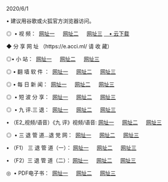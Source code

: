 <p>2020/6/1
<p>• 建议用谷歌或火狐官方浏览器访问。
<p>◎  • 视 频： 
<a href="http://hbn.shirokuriwaki.com/" target="_blank">网址一</a> 　 
<a href="http://hdq.shirokuriwaki.com/" target="_blank">网址二</a> 　 
<a href="http://haj.shirokuriwaki.com/b.html" target="_blank">网址三</a>
<a href="https://yadi.sk/d/d0sUeAOpal3njw" target="_blank">　• 云下载 </a></p>
<p>◆ 分 享 网 址 （https://e.acci.ml/ 请 收 藏） </p>

<p>◎•  小 站：  
<a href="http://hbn.shirokuriwaki.com/f.html" target="_blank">网址一</a> 　 
<a href="http://hdq.shirokuriwaki.com/h.html" target="_blank">网址二</a> 　 
<a href="http://haj.shirokuriwaki.com/k/" target="_blank">网址三</a></p><p>

<p>◎  • 翻 墙 软 件 ：  
<a href="http://hbn.shirokuriwaki.com/ff/" target="_blank">网址一</a> 　 
<a href="http://hdq.shirokuriwaki.com/s/read/a1_nd.html" target="_blank">网址二</a> 　 
<a href="http://haj.shirokuriwaki.com/ff/index.html" target="_blank">网址三</a></p>
<p>◎  • 每 日 新 闻：  
<a href="http://hbn.shirokuriwaki.com/day/" target="_blank">网址一</a> 　 
<a href="http://hdq.shirokuriwaki.com/day/" target="_blank">网址二</a> 　 
<a href="http://haj.shirokuriwaki.com/day/index.html" target="_blank">网址三</a></p>
<p>◎   • 短 波 分 享：  
<a href="http://hbn.shirokuriwaki.com/h/" target="_blank">网址一</a> 　 
<a href="http://hdq.shirokuriwaki.com/h/" target="_blank">网址二</a> 　 
<a href="http://haj.shirokuriwaki.com/h/index.html" target="_blank">网址三</a></p>
<p>◎   • 九 评.三 退：  
<a href="http://hbn.shirokuriwaki.com/t/" target="_blank">网址一</a> 　 
<a href="http://hdq.shirokuriwaki.com/v2/index.html" target="_blank">网址二</a> 　 
<a href="http://haj.shirokuriwaki.com/tt/index.html" target="_blank">网址三</a> 　</p>
<p>  • （E2_视频/语音）《九 评》视频/语音: 
<a href="http://hbn.shirokuriwaki.com/7738.html" target="_blank">网址一</a> 　 
<a href="http://hdq.shirokuriwaki.com/7614.html" target="_blank">网址二</a> 　 
<a href="http://haj.shirokuriwaki.com/7633.html" target="_blank">网址三</a></p>
<p>◎   • 三 退 管 道...退 党 网：  
<a href="http://hbn.shirokuriwaki.com/go/td1.html" target="_blank">网址一</a> 　 
<a href="http://hdq.shirokuriwaki.com/go/td2.html" target="_blank">网址二</a> 　 
<a href="http://haj.shirokuriwaki.com/go/td3.html" target="_blank">网址三</a></p>
<p>  • （F1） 三 退 管 道（一）： 
<a href="http://hbn.shirokuriwaki.com/dd/" target="_blank">网址一</a> 　 
<a href="http://hdq.shirokuriwaki.com/s/read/a1_tdx.html" target="_blank">网址二</a> 　 
<a href="http://haj.shirokuriwaki.com/dd/" target="_blank">网址三</a></p>
<p>  • （F2）三 退 管 道（二）： 
<a href="http://hdq.shirokuriwaki.com/d/" target="_blank">网址一</a> 　 
<a href="http://hbn.shirokuriwaki.com/d/index.html" target="_blank">网址二</a> 　 
<a href="http://haj.shirokuriwaki.com/d/" target="_blank">网址三</a></p>
<p>◎   • PDF电子书：  
<a href="http://hbn.shirokuriwaki.com/p/" target="_blank">网址一</a> 　 
<a href="http://hdq.shirokuriwaki.com/p/index.html" target="_blank">网址二</a> 　 
<a href="http://haj.shirokuriwaki.com/p/" target="_blank">网址三</a></p>
